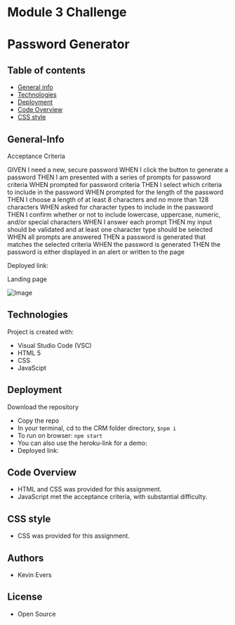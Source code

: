# Module 3 Challenge
# Password Generator

## Table of contents

- [General info](#General-Info)
- [Technologies](#Technologies)
- [Deployment](#Deployment)
- [Code Overview](#Code-Overview)
- [CSS style](#CSS-style)

## General-Info

Acceptance Criteria

GIVEN I need a new, secure password
WHEN I click the button to generate a password
THEN I am presented with a series of prompts for password criteria
WHEN prompted for password criteria
THEN I select which criteria to include in the password
WHEN prompted for the length of the password
THEN I choose a length of at least 8 characters and no more than 128 characters
WHEN asked for character types to include in the password
THEN I confirm whether or not to include lowercase, uppercase, numeric, and/or special characters
WHEN I answer each prompt
THEN my input should be validated and at least one character type should be selected
WHEN all prompts are answered
THEN a password is generated that matches the selected criteria
WHEN the password is generated
THEN the password is either displayed in an alert or written to the page

Deployed link: 

Landing page 

![Image](assets/landingpage.png)

## Technologies

Project is created with:

- Visual Studio Code (VSC)
- HTML 5
- CSS
- JavaScipt

## Deployment

Download the repository

- Copy the repo
- In your terminal, cd to the CRM folder directory, `$npm i`
- To run on browser: `npm start`
- You can also use the heroku-link for a demo:
- Deployed link: 

## Code Overview

- HTML and CSS was provided for this assignment.
- JavaScript met the acceptance criteria, with substantial difficulty.

## CSS style

- CSS was provided for this assignment.

## Authors

- Kevin Evers

## License

- Open Source